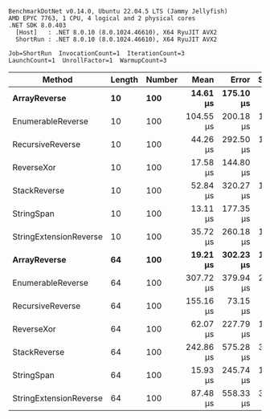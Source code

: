 ```

BenchmarkDotNet v0.14.0, Ubuntu 22.04.5 LTS (Jammy Jellyfish)
AMD EPYC 7763, 1 CPU, 4 logical and 2 physical cores
.NET SDK 8.0.403
  [Host]   : .NET 8.0.10 (8.0.1024.46610), X64 RyuJIT AVX2
  ShortRun : .NET 8.0.10 (8.0.1024.46610), X64 RyuJIT AVX2

Job=ShortRun  InvocationCount=1  IterationCount=3  
LaunchCount=1  UnrollFactor=1  WarmupCount=3  

```
| Method                 | Length | Number | Mean      | Error     | StdDev    | Median     | Min        | Max       | Allocated |
|----------------------- |------- |------- |----------:|----------:|----------:|-----------:|-----------:|----------:|----------:|
| **ArrayReverse**           | **10**     | **100**    |  **14.61 μs** | **175.10 μs** |  **9.598 μs** |  **10.469 μs** |   **7.784 μs** |  **25.59 μs** |  **10.09 KB** |
| EnumerableReverse      | 10     | 100    | 104.55 μs | 200.18 μs | 10.972 μs | 100.277 μs |  96.360 μs | 117.02 μs |  25.72 KB |
| RecursiveReverse       | 10     | 100    |  44.26 μs | 292.50 μs | 16.033 μs |  37.250 μs |  32.932 μs |  62.61 μs |  33.53 KB |
| ReverseXor             | 10     | 100    |  17.58 μs | 144.80 μs |  7.937 μs |  15.158 μs |  11.140 μs |  26.45 μs |  10.09 KB |
| StackReverse           | 10     | 100    |  52.84 μs | 320.27 μs | 17.555 μs |  42.710 μs |  42.709 μs |  73.12 μs |  31.19 KB |
| StringSpan             | 10     | 100    |  13.11 μs | 177.35 μs |  9.721 μs |   7.625 μs |   7.375 μs |  24.34 μs |   5.41 KB |
| StringExtensionReverse | 10     | 100    |  35.72 μs | 260.18 μs | 14.261 μs |  27.537 μs |  27.427 μs |  52.18 μs |  28.84 KB |
| **ArrayReverse**           | **64**     | **100**    |  **19.21 μs** | **302.23 μs** | **16.566 μs** |   **9.959 μs** |   **9.328 μs** |  **38.33 μs** |  **30.41 KB** |
| EnumerableReverse      | 64     | 100    | 307.72 μs | 379.94 μs | 20.826 μs | 298.517 μs | 293.077 μs | 331.56 μs |  59.31 KB |
| RecursiveReverse       | 64     | 100    | 155.16 μs |  73.15 μs |  4.010 μs | 156.481 μs | 150.651 μs | 158.34 μs | 560.88 KB |
| ReverseXor             | 64     | 100    |  62.07 μs | 227.79 μs | 12.486 μs |  60.462 μs |  50.464 μs |  75.28 μs |  30.41 KB |
| StackReverse           | 64     | 100    | 242.86 μs | 575.28 μs | 31.533 μs | 240.118 μs | 212.787 μs | 275.67 μs |  88.22 KB |
| StringSpan             | 64     | 100    |  15.93 μs | 245.74 μs | 13.470 μs |   8.315 μs |   7.984 μs |  31.48 μs |  15.56 KB |
| StringExtensionReverse | 64     | 100    |  87.48 μs | 558.33 μs | 30.604 μs |  71.753 μs |  67.936 μs | 122.75 μs |  68.69 KB |
